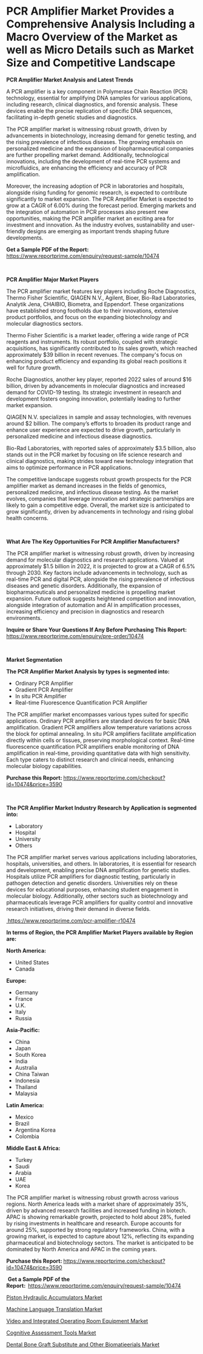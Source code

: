 <p><h1>PCR Amplifier Market Provides a Comprehensive Analysis Including a Macro Overview of the Market as well as Micro Details such as Market Size and Competitive Landscape</h1></p><p><strong>PCR Amplifier Market Analysis and Latest Trends</strong></p>
<p><p>A PCR amplifier is a key component in Polymerase Chain Reaction (PCR) technology, essential for amplifying DNA samples for various applications, including research, clinical diagnostics, and forensic analysis. These devices enable the precise replication of specific DNA sequences, facilitating in-depth genetic studies and diagnostics.</p><p>The PCR amplifier market is witnessing robust growth, driven by advancements in biotechnology, increasing demand for genetic testing, and the rising prevalence of infectious diseases. The growing emphasis on personalized medicine and the expansion of biopharmaceutical companies are further propelling market demand. Additionally, technological innovations, including the development of real-time PCR systems and microfluidics, are enhancing the efficiency and accuracy of PCR amplification.</p><p>Moreover, the increasing adoption of PCR in laboratories and hospitals, alongside rising funding for genomic research, is expected to contribute significantly to market expansion. The PCR Amplifier Market is expected to grow at a CAGR of 6.00% during the forecast period. Emerging markets and the integration of automation in PCR processes also present new opportunities, making the PCR amplifier market an exciting area for investment and innovation. As the industry evolves, sustainability and user-friendly designs are emerging as important trends shaping future developments.</p></p>
<p><strong>Get a Sample PDF of the Report:&nbsp;</strong> <a href="https://www.reportprime.com/enquiry/request-sample/10474">https://www.reportprime.com/enquiry/request-sample/10474</a></p>
<p>&nbsp;</p>
<p><strong>PCR Amplifier Major Market Players</strong></p>
<p><p>The PCR amplifier market features key players including Roche Diagnostics, Thermo Fisher Scientific, QIAGEN N.V., Agilent, Bioer, Bio-Rad Laboratories, Analytik Jena, CHAIBIO, Biometra, and Eppendorf. These organizations have established strong footholds due to their innovations, extensive product portfolios, and focus on the expanding biotechnology and molecular diagnostics sectors.</p><p>Thermo Fisher Scientific is a market leader, offering a wide range of PCR reagents and instruments. Its robust portfolio, coupled with strategic acquisitions, has significantly contributed to its sales growth, which reached approximately $39 billion in recent revenues. The company's focus on enhancing product efficiency and expanding its global reach positions it well for future growth.</p><p>Roche Diagnostics, another key player, reported 2022 sales of around $16 billion, driven by advancements in molecular diagnostics and increased demand for COVID-19 testing. Its strategic investment in research and development fosters ongoing innovation, potentially leading to further market expansion.</p><p>QIAGEN N.V. specializes in sample and assay technologies, with revenues around $2 billion. The company’s efforts to broaden its product range and enhance user experience are expected to drive growth, particularly in personalized medicine and infectious disease diagnostics.</p><p>Bio-Rad Laboratories, with reported sales of approximately $3.5 billion, also stands out in the PCR market by focusing on life science research and clinical diagnostics, making strides toward new technology integration that aims to optimize performance in PCR applications.</p><p>The competitive landscape suggests robust growth prospects for the PCR amplifier market as demand increases in the fields of genomics, personalized medicine, and infectious disease testing. As the market evolves, companies that leverage innovation and strategic partnerships are likely to gain a competitive edge. Overall, the market size is anticipated to grow significantly, driven by advancements in technology and rising global health concerns.</p></p>
<p>&nbsp;</p>
<p><strong>What Are The Key Opportunities For PCR Amplifier Manufacturers?</strong></p>
<p><p>The PCR amplifier market is witnessing robust growth, driven by increasing demand for molecular diagnostics and research applications. Valued at approximately $1.5 billion in 2022, it is projected to grow at a CAGR of 6.5% through 2030. Key factors include advancements in technology, such as real-time PCR and digital PCR, alongside the rising prevalence of infectious diseases and genetic disorders. Additionally, the expansion of biopharmaceuticals and personalized medicine is propelling market expansion. Future outlook suggests heightened competition and innovation, alongside integration of automation and AI in amplification processes, increasing efficiency and precision in diagnostics and research environments.</p></p>
<p><strong>Inquire or Share Your Questions If Any Before Purchasing This Report:</strong> <a href="https://www.reportprime.com/enquiry/pre-order/10474">https://www.reportprime.com/enquiry/pre-order/10474</a></p>
<p>&nbsp;</p>
<p><strong>Market Segmentation</strong></p>
<p><strong>The PCR Amplifier Market Analysis by types is segmented into:</strong></p>
<p><ul><li>Ordinary PCR Amplifier</li><li>Gradient PCR Amplifier</li><li>In situ PCR Amplifier</li><li>Real-time Fluorescence Quantification PCR Amplifier</li></ul></p>
<p><p>The PCR amplifier market encompasses various types suited for specific applications. Ordinary PCR amplifiers are standard devices for basic DNA amplification. Gradient PCR amplifiers allow temperature variations across the block for optimal annealing. In situ PCR amplifiers facilitate amplification directly within cells or tissues, preserving morphological context. Real-time fluorescence quantification PCR amplifiers enable monitoring of DNA amplification in real-time, providing quantitative data with high sensitivity. Each type caters to distinct research and clinical needs, enhancing molecular biology capabilities.</p></p>
<p><strong>Purchase this Report:&nbsp;</strong><a href="https://www.reportprime.com/checkout?id=10474&price=3590">https://www.reportprime.com/checkout?id=10474&price=3590</a></p>
<p>&nbsp;</p>
<p><strong>The PCR Amplifier Market Industry Research by Application is segmented into:</strong></p>
<p><ul><li>Laboratory</li><li>Hospital</li><li>University</li><li>Others</li></ul></p>
<p><p>The PCR amplifier market serves various applications including laboratories, hospitals, universities, and others. In laboratories, it is essential for research and development, enabling precise DNA amplification for genetic studies. Hospitals utilize PCR amplifiers for diagnostic testing, particularly in pathogen detection and genetic disorders. Universities rely on these devices for educational purposes, enhancing student engagement in molecular biology. Additionally, other sectors such as biotechnology and pharmaceuticals leverage PCR amplifiers for quality control and innovative research initiatives, driving their demand in diverse fields.</p></p>
<p><a href="https://www.reportprime.com/pcr-amplifier-r10474">&nbsp;https://www.reportprime.com/pcr-amplifier-r10474</a></p>
<p><strong>In terms of Region, the PCR Amplifier Market Players available by Region are:</strong></p>
<p>
    <p> <strong> North America: </strong>
        <ul>
            <li>United States</li>
            <li>Canada</li>
        </ul>
        </p> 
    <p> <strong> Europe: </strong>
        <ul>
            <li>Germany</li>
            <li>France</li>
            <li>U.K.</li>
            <li>Italy</li>
            <li>Russia</li>
        </ul>
        </p> 
    <p> <strong> Asia-Pacific: </strong>
        <ul>
            <li>China</li>
            <li>Japan</li>
            <li>South Korea</li>
            <li>India</li>
            <li>Australia</li>
            <li>China Taiwan</li>
            <li>Indonesia</li>
            <li>Thailand</li>
            <li>Malaysia</li>
        </ul>
        </p> 
    <p> <strong> Latin America: </strong>
        <ul>
            <li>Mexico</li>
            <li>Brazil</li>
            <li>Argentina Korea</li>
            <li>Colombia</li>
        </ul>
        </p> 
    <p> <strong> Middle East & Africa: </strong>
        <ul>
            <li>Turkey</li>
            <li>Saudi</li>
            <li>Arabia</li>
            <li>UAE</li>
            <li>Korea</li>
        </ul>
    </p>
    </p>
<p><p>The PCR amplifier market is witnessing robust growth across various regions. North America leads with a market share of approximately 35%, driven by advanced research facilities and increased funding in biotech. APAC is showing remarkable growth, projected to hold about 28%, fueled by rising investments in healthcare and research. Europe accounts for around 25%, supported by strong regulatory frameworks. China, with a growing market, is expected to capture about 12%, reflecting its expanding pharmaceutical and biotechnology sectors. The market is anticipated to be dominated by North America and APAC in the coming years.</p></p>
<p><strong>Purchase this Report: </strong><a href="https://www.reportprime.com/checkout?id=10474&price=3590">https://www.reportprime.com/checkout?id=10474&price=3590</a></p>
<p>&nbsp;<strong>Get a Sample PDF of the Report:&nbsp;&nbsp;</strong><a href="https://www.reportprime.com/enquiry/request-sample/10474">https://www.reportprime.com/enquiry/request-sample/10474</a></p>
<p><strong></strong></p>
<p><p><a href="https://issuu.com/reportprime-2/docs/piston-hydraulic-accumulators-marke_d9b1ba953e650a">Piston Hydraulic Accumulators Market</a></p><p><a href="https://www.linkedin.com/pulse/machine-language-translation-market-segmentation-geographical-zg0te?trackingId=0lIh8h14TzeKUWtmANlk8g%3D%3D">Machine Language Translation Market</a></p><p><a href="https://medium.com/@zoe.dyer9808709/the-global-video-and-integrated-operating-room-equipment-market-identifies-drivers-restraints-8ca46e19684a">Video and Integrated Operating Room Equipment Market</a></p><p><a href="https://www.linkedin.com/pulse/what-influencing-future-cognitive-assessment-tools-market-zompf?trackingId=cyU3AFHPR1C5BKlVtZg8HQ%3D%3D">Cognitive Assessment Tools Market</a></p><p><a href="https://medium.com/@zoe.dyer9808709/what-is-dental-bone-graft-substitute-and-other-biomatieerials-market-b26916fb1385">Dental Bone Graft Substitute and Other Biomatieerials Market</a></p></p>